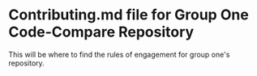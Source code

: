 <h1>Contributing.md file for Group One Code-Compare Repository</h1>
  
  <p>This will be where to find the rules of engagement for group one's repository.</p>
